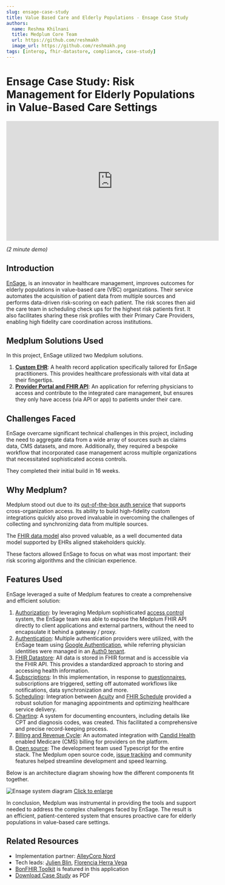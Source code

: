 ```yaml
---
slug: ensage-case-study
title: Value Based Care and Elderly Populations - Ensage Case Study
authors:
  name: Reshma Khilnani
  title: Medplum Core Team
  url: https://github.com/reshmakh
  image_url: https://github.com/reshmakh.png
tags: [interop, fhir-datastore, compliance, case-study]
---
```


# Ensage Case Study: Risk Management for Elderly Populations in Value-Based Care Settings

<iframe width="560" height="315" src="https://www.youtube.com/embed/GIlmd7OMZ5g?start=0" title="YouTube video player" frameborder="0" allow="accelerometer; autoplay; clipboard-write; encrypted-media; gyroscope; picture-in-picture" allowfullscreen></iframe>

_(2 minute demo)_

## Introduction

[EnSage](https://www.ensagehealth.com/), is an innovator in healthcare management, improves outcomes for elderly populations in value-based care (VBC) organizations. Their service automates the acquisition of patient data from multiple sources and performs data-driven risk-scoring on each patient. The risk scores then aid the care team in scheduling check ups for the highest risk patients first. It also facilitates sharing these risk profiles with their Primary Care Providers, enabling high fidelity care coordination across institutions.

## Medplum Solutions Used

In this project, EnSage utilized two Medplum solutions.

1. **[Custom EHR](/solutions/custom-ehr)**: A health record application specifically tailored for EnSage practitioners. This provides healthcare professionals with vital data at their fingertips.
2. **[Provider Portal and FHIR API](/solutions/provider-portal)**: An application for referring physicians to access and contribute to the integrated care management, but ensures they only have access (via API or app) to patients under their care.

## Challenges Faced

EnSage overcame significant technical challenges in this project, including the need to aggregate data from a wide array of sources such as claims data, CMS datasets, and more. Additionally, they required a bespoke workflow that incorporated case management across multiple organizations that necessitated sophisticated access controls.

They completed their initial build in 16 weeks.

## Why Medplum?

Medplum stood out due to its [out-of-the-box auth service](/docs/auth/authentication-methods/external-identity-providers) that supports cross-organization access. Its ability to build high-fidelity custom integrations quickly also proved invaluable in overcoming the challenges of collecting and synchronizing data from multiple sources.

The [FHIR data model](/docs/api/fhir/resources) also proved valuable, as a well documented data model supported by EHRs aligned stakeholders quickly.

These factors allowed EnSage to focus on what was most important: their risk scoring algorithms and the clinician experience.

## Features Used

EnSage leveraged a suite of Medplum features to create a comprehensive and efficient solution:

1. [Authorization](/docs/access/access-policies): by leveraging Medplum sophisticated [access control](/docs/access/access-policies#healthcare-partnerships) system, the EnSage team was able to expose the Medplum FHIR API directly to client applications and external partners, without the need to encapsulate it behind a gateway / proxy.
2. [Authentication](/docs/auth): Multiple authentication providers were utilized, with the EnSage team using [Google Authentication](/docs/auth/authentication-methods/google-auth), while referring physician identities were managed in an [Auth0 tenant](/docs/auth/authentication-methods/external-identity-providers).
3. [FHIR Datastore](/docs/fhir-datastore): All data is stored in FHIR format and is accessible via the FHIR API. This provides a standardized approach to storing and accessing health information.
4. [Subscriptions](/docs/subscriptions): In this implementation, in response to [questionnaires](/docs/questionnaires/basic-tutorial), subscriptions are triggered, setting off automated workflows like notifications, data synchronization and more.
5. [Scheduling](/docs/scheduling): Integration between [Acuity](https://www.acuityscheduling.com/) and [FHIR Schedule](/docs/api/fhir/resources/schedule) provided a robust solution for managing appointments and optimizing healthcare service delivery.
6. [Charting](/docs/charting): A system for documenting encounters, including details like CPT and diagnosis codes, was created. This facilitated a comprehensive and precise record-keeping process.
7. [Billing and Revenue Cycle](/docs/billing): An automated integration with [Candid Health](https://github.com/medplum/medplum-demo-bots/tree/main/src/examples/candid-health) enabled Medicare (CMS) billing for providers on the platform.
8. [Open source](https://github.com/medplum/medplum): The development team used Typescript for the entire stack. The Medplum open source code, [issue tracking](https://github.com/medplum/medplum/issues) and community features helped streamline development and speed learning.

Below is an architecture diagram showing how the different components fit together.

![Ensage system diagram](/img/blog/ensage-platform-architecture.jpg)
[Click to enlarge](/img/blog/ensage-platform-architecture.jpg)

In conclusion, Medplum was instrumental in providing the tools and support needed to address the complex challenges faced by EnSage. The result is an efficient, patient-centered system that ensures proactive care for elderly populations in value-based care settings.

## Related Resources

- Implementation partner: [AlleyCorp Nord](https://alleycorpnord.com/)
- Tech leads: [Julien Blin](https://ca.linkedin.com/in/julienblin), [Florencia Herra Vega](https://ca.linkedin.com/in/flohdot)
- [BonFHIR Toolkit](https://bonfhir.dev/) is featured in this application
- [Download Case Study](https://drive.google.com/file/d/1X1m5EcS1FIytt949oUbOrrAgEFIj5QR6/view?usp=sharing) as PDF
